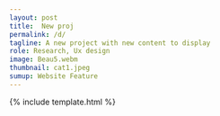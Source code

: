 ```yaml
---
layout: post
title:  New proj
permalink: /d/
tagline: A new project with new content to display
role: Research, Ux design
image: Beau5.webm
thumbnail: cat1.jpeg
sumup: Website Feature
---
```


{% include template.html %}